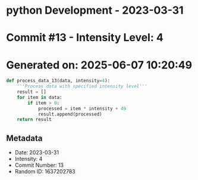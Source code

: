 ﻿# python Development - 2023-03-31
# Commit #13 - Intensity Level: 4
# Generated on: 2025-06-07 10:20:49
```python
def process_data_13(data, intensity=4):
    '''Process data with specified intensity level'''
    result = []
    for item in data:
        if item > 0:
            processed = item * intensity + 49
            result.append(processed)
    return result
```
## Metadata
- Date: 2023-03-31
- Intensity: 4
- Commit Number: 13
- Random ID: 1637202783
